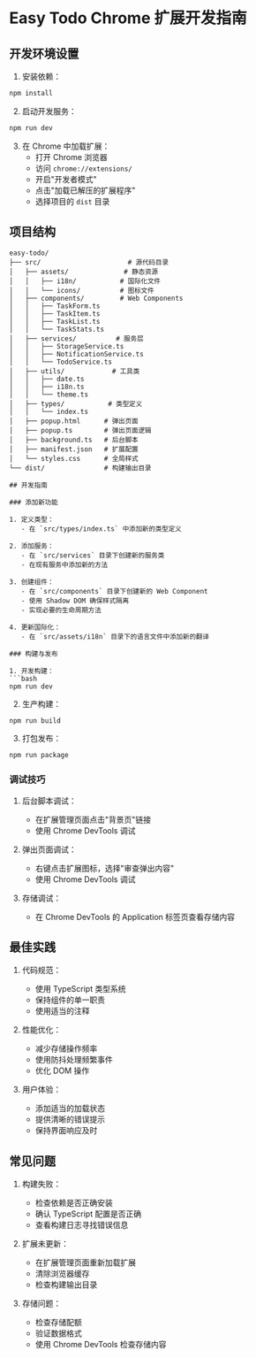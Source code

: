 # Easy Todo Chrome 扩展开发指南

## 开发环境设置

1. 安装依赖：
```bash
npm install
```

2. 启动开发服务：
```bash
npm run dev
```

3. 在 Chrome 中加载扩展：
   - 打开 Chrome 浏览器
   - 访问 `chrome://extensions/`
   - 开启"开发者模式"
   - 点击"加载已解压的扩展程序"
   - 选择项目的 `dist` 目录

## 项目结构

```
easy-todo/
├── src/                      # 源代码目录
│   ├── assets/              # 静态资源
│   │   ├── i18n/           # 国际化文件
│   │   └── icons/          # 图标文件
│   ├── components/         # Web Components
│   │   ├── TaskForm.ts
│   │   ├── TaskItem.ts
│   │   ├── TaskList.ts
│   │   └── TaskStats.ts
│   ├── services/          # 服务层
│   │   ├── StorageService.ts
│   │   ├── NotificationService.ts
│   │   └── TodoService.ts
│   ├── utils/            # 工具类
│   │   ├── date.ts
│   │   ├── i18n.ts
│   │   └── theme.ts
│   ├── types/           # 类型定义
│   │   └── index.ts
│   ├── popup.html      # 弹出页面
│   ├── popup.ts        # 弹出页面逻辑
│   ├── background.ts   # 后台脚本
│   ├── manifest.json   # 扩展配置
│   └── styles.css      # 全局样式
└── dist/               # 构建输出目录

## 开发指南

### 添加新功能

1. 定义类型：
   - 在 `src/types/index.ts` 中添加新的类型定义

2. 添加服务：
   - 在 `src/services` 目录下创建新的服务类
   - 在现有服务中添加新的方法

3. 创建组件：
   - 在 `src/components` 目录下创建新的 Web Component
   - 使用 Shadow DOM 确保样式隔离
   - 实现必要的生命周期方法

4. 更新国际化：
   - 在 `src/assets/i18n` 目录下的语言文件中添加新的翻译

### 构建与发布

1. 开发构建：
```bash
npm run dev
```

2. 生产构建：
```bash
npm run build
```

3. 打包发布：
```bash
npm run package
```

### 调试技巧

1. 后台脚本调试：
   - 在扩展管理页面点击"背景页"链接
   - 使用 Chrome DevTools 调试

2. 弹出页面调试：
   - 右键点击扩展图标，选择"审查弹出内容"
   - 使用 Chrome DevTools 调试

3. 存储调试：
   - 在 Chrome DevTools 的 Application 标签页查看存储内容

## 最佳实践

1. 代码规范：
   - 使用 TypeScript 类型系统
   - 保持组件的单一职责
   - 使用适当的注释

2. 性能优化：
   - 减少存储操作频率
   - 使用防抖处理频繁事件
   - 优化 DOM 操作

3. 用户体验：
   - 添加适当的加载状态
   - 提供清晰的错误提示
   - 保持界面响应及时

## 常见问题

1. 构建失败：
   - 检查依赖是否正确安装
   - 确认 TypeScript 配置是否正确
   - 查看构建日志寻找错误信息

2. 扩展未更新：
   - 在扩展管理页面重新加载扩展
   - 清除浏览器缓存
   - 检查构建输出目录

3. 存储问题：
   - 检查存储配额
   - 验证数据格式
   - 使用 Chrome DevTools 检查存储内容